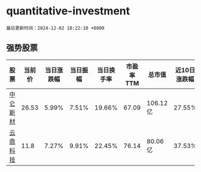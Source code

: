 # quantitative-investment

`最后更新时间：2024-12-02 10:22:10 +0800`

## 强势股票

|股票|当前价|当日涨跌幅|当日振幅|当日换手率|市盈率TTM|总市值|近10日涨跌幅|
|----|----|----|----|----|----|----|----|
|[中仑新材](https://xueqiu.com/S/SZ301565)|26.53|5.99%|7.51%|19.66%|67.09|106.12亿|27.55%|
|[云鼎科技](https://xueqiu.com/S/SZ000409)|11.8|7.27%|9.91%|22.45%|76.14|80.06亿|37.53%|
